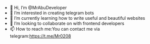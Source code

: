 - 👋 Hi, I’m @MrAbuDeveloper
- 👀 I’m interested in creating telegram bots
- 🌱 I’m currently learning how to write useful and beautiful websites
- 💞️ I’m looking to collaborate on with frontend developers
- 📫 How to reach me:You can contact me via telegram:https://t.me/Mr0208

<!---
MrAbuDeveloper/MrAbuDeveloper is a ✨ special ✨ repository because its `README.md` (this file) appears on your GitHub profile.
You can click the Preview link to take a look at your changes.
--->

